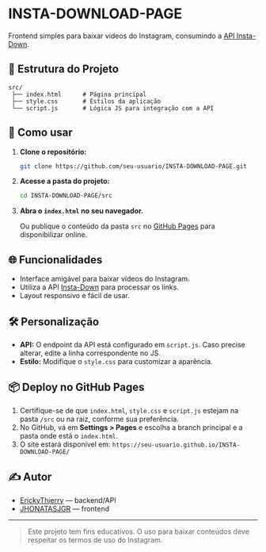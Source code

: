 # INSTA-DOWNLOAD-PAGE

Frontend simples para baixar vídeos do Instagram, consumindo a [API Insta-Down](https://api-download-fc2a.onrender.com).

## 📁 Estrutura do Projeto

```
src/
 ├── index.html      # Página principal
 ├── style.css       # Estilos da aplicação
 └── script.js       # Lógica JS para integração com a API
```

## 🚀 Como usar

1. **Clone o repositório:**
   ```bash
   git clone https://github.com/seu-usuario/INSTA-DOWNLOAD-PAGE.git
   ```

2. **Acesse a pasta do projeto:**
   ```bash
   cd INSTA-DOWNLOAD-PAGE/src
   ```

3. **Abra o `index.html` no seu navegador.**

   Ou publique o conteúdo da pasta `src` no [GitHub Pages](https://pages.github.com/) para disponibilizar online.

## 🌐 Funcionalidades

- Interface amigável para baixar vídeos do Instagram.
- Utiliza a API [Insta-Down](https://api-download-fc2a.onrender.com) para processar os links.
- Layout responsivo e fácil de usar.

## 🛠️ Personalização

- **API:** O endpoint da API está configurado em `script.js`. Caso precise alterar, edite a linha correspondente no JS.
- **Estilo:** Modifique o `style.css` para customizar a aparência.

## 📦 Deploy no GitHub Pages

1. Certifique-se de que `index.html`, `style.css` e `script.js` estejam na pasta `/src` ou na raiz, conforme sua preferência.
2. No GitHub, vá em **Settings > Pages** e escolha a branch principal e a pasta onde está o `index.html`.
3. O site estará disponível em: `https://seu-usuario.github.io/INSTA-DOWNLOAD-PAGE/`

## ✍️ Autor

- [ErickyThierry](https://github.com/ErickyThierry) — backend/API
- [JHONATASJGR](https://github.com/jhonatasjgr) — frontend

---

> Este projeto tem fins educativos. O uso para baixar conteúdos deve respeitar os termos de uso do Instagram.